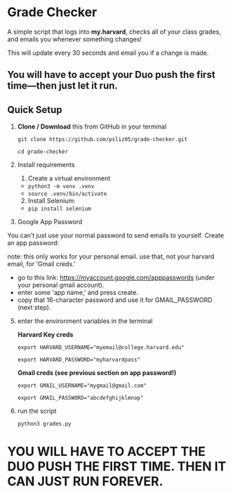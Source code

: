 # Grade Checker

A simple script that logs into **my.harvard**, checks all of your class grades, and emails you whenever something changes!

This will update every 30 seconds and email you if a change is made.

You will have to accept your Duo push the first time—then just let it run.
---

## Quick Setup

1. **Clone / Download** this from GitHub in your terminal

   `git clone https://github.com/psliz05/grade-checker.git`
   
   `cd grade-checker`

3. Install requirements

   1. Create a virtual environment
      
   - `python3 -m venv .venv`
   - `source .venv/bin/activate`

   2. Install Selenium:
   
   - `pip install selenium`

4. Google App Password

You can’t just use your normal password to send emails to yourself. Create an app password:

note: this only works for your personal email. use that, not your harvard email, for 'Gmail creds.'
- go to this link: https://myaccount.google.com/apppasswords (under your personal gmail account).
- enter some 'app name,' and press create.
- copy that 16-character password and use it for GMAIL_PASSWORD (next step).

5. enter the environment variables in the terminal

    **Harvard Key creds**
   
    `export HARVARD_USERNAME="myemail@college.harvard.edu"`
   
    `export HARVARD_PASSWORD="myharvardpass"`

    **Gmail creds (see previous section on app password!)**
   
    `export GMAIL_USERNAME="mygmail@gmail.com"`
   
    `export GMAIL_PASSWORD="abcdefghijklmnop"`

7. run the script

    `python3 grades.py`

# YOU WILL HAVE TO ACCEPT THE DUO PUSH THE FIRST TIME. THEN IT CAN JUST RUN FOREVER.
